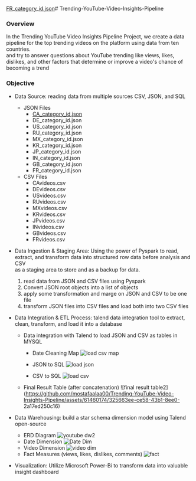 [FR_category_id.json](https://github.com/mostafaalaa00/Trending-YouTube-Video-Insights-Pipeline/files/15142431/FR_category_id.json)# Trending-YouTube-Video-Insights-Pipeline
### Overview
In the Trending YouTube Video Insights Pipeline Project, we create a data pipeline for the top trending videos on the platform using data from ten countries.  
and try to answer questions about YouTube trending like views, likes, dislikes, and other factors that determine or improve a video's chance of becoming a trend

### Objective
* Data Source: reading data from multiple sources CSV, JSON, and SQL
    * JSON Files
       * [CA_category_id.json](https://github.com/mostafaalaa00/Trending-YouTube-Video-Insights-Pipeline/files/15142439/CA_category_id.json)
       * DE_category_id.json
       * US_category_id.json
       * RU_category_id.json
       * MX_category_id.json
       * KR_category_id.json
       * JP_category_id.json
       * IN_category_id.json
       * GB_category_id.json
       * FR_category_id.json
    * CSV Files
      *  CAvideos.csv
      *  DEvideos.csv
      *  USvideos.csv
      *  RUvideos.csv
      *  MXvideos.csv
      *  KRvideos.csv
      *  JPvideos.csv
      *  INvideos.csv
      *  GBvideos.csv
      *  FRvideos.csv
        
* Data Ingestion & Staging Area: Using the power of Pyspark to read, extract, and transform data into structured row data before analysis and CSV   
  as a staging area to store and as a backup for data.
    1. read data from JSON and CSV files using Pyspark
    2. Convert JSON root objects into a list of objects
    3. apply some transformation and marge on JSON and CSV to be one file
    4. transform JSON files into CSV files and load both into two CSV files

* Data Integration & ETL Process: talend data integration tool to extract, clean, transform, and load it into a database
    * Data integration with Talend to load JSON and CSV as tables in MYSQL
      * Date Cleaning Map
        ![load csv map](https://github.com/mostafaalaa00/Trending-YouTube-Video-Insights-Pipeline/assets/61460174/db87f0ab-bf7e-4ae0-b3ee-fc34be02b44b)

      * JSON to SQL
        ![load json](https://github.com/mostafaalaa00/Trending-YouTube-Video-Insights-Pipeline/assets/61460174/463e467e-431d-426e-9af0-7e09feb14054)

      * CSV to SQL
        ![load csv](https://github.com/mostafaalaa00/Trending-YouTube-Video-Insights-Pipeline/assets/61460174/6e0b41e4-d264-4c7d-b94e-da552ed416d1)

     * Final Result Table (after concatenation)
       ![final result table2](https://github.com/mostafaalaa00/Trending-YouTube-Video-Insights-Pipeline/assets/61460174/325663ee-ce58-43b1-8ee0-      2a17ed250c16)
       
* Data Warehousing: build a star schema dimension model using Talend open-source
    * ERD Diagram
      ![youtube dw2](https://github.com/mostafaalaa00/Trending-YouTube-Video-Insights-Pipeline/assets/61460174/1369ab1d-fecd-4aba-845c-c2e80717c91c)
    * Date Dimension
      ![Date Dim](https://github.com/mostafaalaa00/Trending-YouTube-Video-Insights-Pipeline/assets/61460174/c1bd633c-1a61-4e67-be9e-e7d1b9e0ba60)
    * Video Dimension
        ![video dim](https://github.com/mostafaalaa00/Trending-YouTube-Video-Insights-Pipeline/assets/61460174/b796ea93-c495-4f84-8528-6c5ad5c75f21)
    * Fact Measures (views, likes, dislikes, comments)
       ![fact](https://github.com/mostafaalaa00/Trending-YouTube-Video-Insights-Pipeline/assets/61460174/8de71cc7-4334-41c4-a761-3ba7215a4a09)

* Visualization: Utilize Microsoft Power-Bi to transform data into valuable insight dashboard
